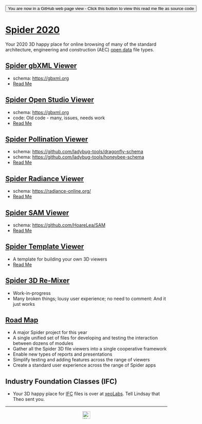 <span style=display:none; >[You are now in a GitHub source code view - click this link to view Read Me file as a web page]( https://ladybug-tools.github.io/spider-2020/ "View file as a web page." ) </span>

<div><input type=button onclick=window.location.href="https://github.com/ladybug-tools/spider-2020";
value='You are now in a GitHub web page view - Click this button to view this read me file as source code' ></div>

# [Spider 2020]( ./index.html )

Your 2020 3D happy place for online browsing of many of the standard architecture, engineering and construction (AEC) [open data]( https://en.wikipedia.org/wiki/Open_data ) file types.

## [Spider gbXML Viewer]( https://ladybug.tools/spider-2020/spider-gbxml-viewer/)

* schema: https://gbxml.org
* [Read Me]( https://github.com/ladybug-tools/spider-2020/tree/master/spider-gbxml-viewer/)

## [Spider Open Studio Viewer]( https://ladybug.tools/spider-2020/spider-open-studio-viewer/)

* schema: https://gbxml.org
* code: Old code - many, issues, needs work
* [Read Me]( https://github.com/ladybug-tools/spider-2020/tree/master/spider-open-studio-viewer/)

## [Spider Pollination Viewer]( https://ladybug.tools/spider-2020/spider-pollination-viewer/)

* schema: https://github.com/ladybug-tools/dragonfly-schema
* schema: https://github.com/ladybug-tools/honeybee-schema
* [Read Me]( https://github.com/ladybug-tools/spider-2020/tree/master/spider-pollinatuion-viewer/)

## [Spider Radiance Viewer]( https://ladybug.tools/spider-2020/spider-radiance-viewer/)

* schema: https://radiance-online.org/
* [Read Me]( https://github.com/ladybug-tools/spider-2020/tree/master/spider-radiance-viewer/)

## [Spider SAM Viewer]( https://ladybug.tools/spider-2020/spider-sam-viewer/)

* schema: https://github.com/HoareLea/SAM
* [Read Me]( https://github.com/ladybug-tools/spider-2020/tree/master/spider-sam-viewer/)

## [Spider Template Viewer]( https://ladybug.tools/spider-2020/spider-template-viewer/)

* A template for building your own 3D viewers
* [Read Me]( https://github.com/ladybug-tools/spider-2020/tree/master/spider-template-viewer/)


## [Spider 3D Re-Mixer]( https://www.ladybug.tools/spider-2020/spider-3d-remixer/ )

* Work-in-progress
* Many broken things; lousy user experience; no need to comment: And it just works


## [Road Map]( https://www.ladybug.tools/spider-2020/#spider-3d-remixer-roadmap.md )


* A major Spider project for this year
* A single unified set of files for developing and testing the interaction between dozens of modules
* Gather all the Spider 3D file viewers into a single cooperative framework
* Enable new types of reports and presentations
* Simplify testing and adding features across the range of viewers
* Create a standard user experience across the range of Spider apps

## Industry Foundation Classes (IFC) 

* Your 3D happy place for [IFC]( https://en.wikipedia.org/wiki/Industry_Foundation_Classes ) files is over at [xeoLabs]( https://xeolabs.com/ ). Tell Lindsay that Theo sent you.

***

<center><img style=color:green; title="Your AEC 3D viewer happy place!" height="24" width="24" 
    src="https://ladybug.tools/artwork/icons_bugs/ico/spider.ico"> 
</center>